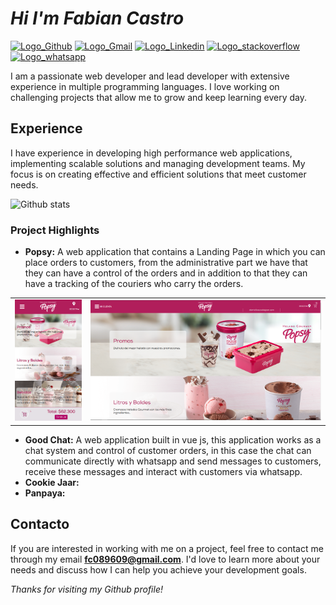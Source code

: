 [Comment: Header]: #

# *Hi I'm Fabian Castro*

[![Logo_Github]][Url_Git]
[![Logo_Gmail]][Url_Gmail]
[![Logo_Linkedin]][Url_Linkedin]
[![Logo_stackoverflow]][Url_stackoverflow]
[![Logo_whatsapp]][Url_whatsapp]

I am a passionate web developer and lead developer with extensive experience in multiple programming languages. I love working on challenging projects that allow me to grow and keep learning every day.

## Experience

I have experience in developing high performance web applications, implementing scalable solutions and managing development teams. My focus is on creating effective and efficient solutions that meet customer needs.

![Github stats](https://github-readme-stats.vercel.app/api?username=fast089609&show_icons=true&theme=midnight-purple)

### Project Highlights
-  **Popsy:** A web application that contains a Landing Page in which you can place orders to customers, from the administrative part we have that they can have a control of the orders and in addition to that they can have a tracking of the couriers who carry the orders.
  <table style="border: 0;">
    <tr>
      <td width="24%"><img src="imagen_movil_popsy.PNG"></td>
      <td><img src="imagen_pc_popsy.PNG"></td>
    </tr>
  </table>
  
-  **Good Chat:** A web application built in vue js, this application works as a chat system and control of customer orders, in this case the chat can communicate directly with whatsapp and send messages to customers, receive these messages and interact with customers via whatsapp.
-  **Cookie Jaar:** 
-  **Panpaya:** 

## Contacto

If you are interested in working with me on a project, feel free to contact me through my email **fc089609@gmail.com**. I'd love to learn more about your needs and discuss how I can help you achieve your development goals.

*Thanks for visiting my Github profile!*

[Comment: Logo]: #

[Logo_Github]: https://img.shields.io/badge/-Github-000?style=flat&logo=Github&logoColor=white
[Logo_Gmail]: https://img.shields.io/badge/-fc089609@gmail.com-000?style=flat-square&logo=gmail
[Logo_Linkedin]: https://img.shields.io/badge/-Linkedin-000?style=flat-square&logo=linkedin
[Logo_stackoverflow]: https://img.shields.io/badge/-StackOverflow-000?style=flat-square&logo=stackoverflow
[Logo_whatsapp]: https://img.shields.io/badge/-WhatsApp-000?style=flat-square&logo=whatsapp

[Comment: Url]: #

[Url_Git]: https://github.com/fast089609
[Url_Gmail]: mailto:fc089609"gmail.com
[Url_Linkedin]: https://www.linkedin.com/in/fabian-castro-lozano-a88a39189
[Url_stackoverflow]: https://stackoverflow.com/users/21520604/fabian-castro-lozano
[Url_whatsapp]: https://wa.me/573177321548

